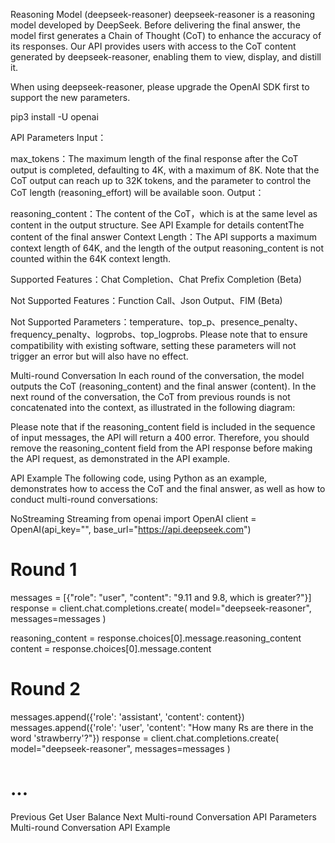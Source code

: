 Reasoning Model (deepseek-reasoner)
deepseek-reasoner is a reasoning model developed by DeepSeek. Before delivering the final answer, the model first generates a Chain of Thought (CoT) to enhance the accuracy of its responses. Our API provides users with access to the CoT content generated by deepseek-reasoner, enabling them to view, display, and distill it.

When using deepseek-reasoner, please upgrade the OpenAI SDK first to support the new parameters.

pip3 install -U openai

API Parameters
Input：

max_tokens：The maximum length of the final response after the CoT output is completed, defaulting to 4K, with a maximum of 8K. Note that the CoT output can reach up to 32K tokens, and the parameter to control the CoT length (reasoning_effort) will be available soon.
Output：

reasoning_content：The content of the CoT，which is at the same level as content in the output structure. See API Example for details
contentThe content of the final answer
Context Length：The API supports a maximum context length of 64K, and the length of the output reasoning_content is not counted within the 64K context length.

Supported Features：Chat Completion、Chat Prefix Completion (Beta)

Not Supported Features：Function Call、Json Output、FIM (Beta)

Not Supported Parameters：temperature、top_p、presence_penalty、frequency_penalty、logprobs、top_logprobs. Please note that to ensure compatibility with existing software, setting these parameters will not trigger an error but will also have no effect.

Multi-round Conversation
In each round of the conversation, the model outputs the CoT (reasoning_content) and the final answer (content). In the next round of the conversation, the CoT from previous rounds is not concatenated into the context, as illustrated in the following diagram:


Please note that if the reasoning_content field is included in the sequence of input messages, the API will return a 400 error. Therefore, you should remove the reasoning_content field from the API response before making the API request, as demonstrated in the API example.

API Example
The following code, using Python as an example, demonstrates how to access the CoT and the final answer, as well as how to conduct multi-round conversations:

NoStreaming
Streaming
from openai import OpenAI
client = OpenAI(api_key="<DeepSeek API Key>", base_url="https://api.deepseek.com")

# Round 1
messages = [{"role": "user", "content": "9.11 and 9.8, which is greater?"}]
response = client.chat.completions.create(
    model="deepseek-reasoner",
    messages=messages
)

reasoning_content = response.choices[0].message.reasoning_content
content = response.choices[0].message.content

# Round 2
messages.append({'role': 'assistant', 'content': content})
messages.append({'role': 'user', 'content': "How many Rs are there in the word 'strawberry'?"})
response = client.chat.completions.create(
    model="deepseek-reasoner",
    messages=messages
)
# ...


Previous
Get User Balance
Next
Multi-round Conversation
API Parameters
Multi-round Conversation
API Example